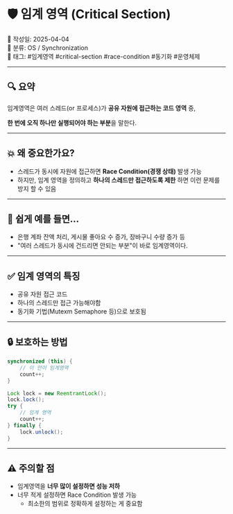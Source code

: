 # 🛡️ 임계 영역 (Critical Section)

📅 작성일: 2025-04-04  
📂 분류: OS / Synchronization  
🔖 태그: #임계영역 #critical-section #race-condition #동기화 #운영체제

---

## 🔍 요약

임계영역은 여러 스레드(or 프로세스)가 **공유 자원에 접근하는 코드 영역** 중,

**한 번에 오직 하나만 실행되어야 하는 부분**을 말한다.

---

## 💥 왜 중요한가요?

- 스레드가 동시에 자원에 접근하면 **Race Condition(경쟁 상태)** 발생 가능
- 하지만, 임계 영역을 정의하고 **하나의 스레드만 접근하도록 제한** 하면 이런 문제를 방지 할 수 있음

---

## 🧠 쉽게 예를 들면…

- 은행 계좌 잔액 처리, 게시물 좋아요 수 증가, 장바구니 수량 증가 등
- "여러 스레드가 동시에 건드리면 안되는 부분"이 바로 임계영역이다.

---

## ✅ 임계 영역의 특징

- 공유 자원 접근 코드
- 하나의 스레드만 접근 가능해야함
- 동기화 기법(Mutexm Semaphore 등)으로 보호됨

---

## 🔒 보호하는 방법

```java
synchronized (this) {
    // 이 안이 임계영역
    count++;
}
```

```java
Lock lock = new ReentrantLock();
lock.lock();
try {
    // 임계 영역
    count++;
} finally {
    lock.unlock();
}
```

---

## ⚠️ 주의할 점

- 임계영역을 **너무 많이 설정하면 성능 저하**
- 너무 적게 설정하면 Race Condition 발생 가능
    - 최소한의 범위로 정확하게 설정하는 게 중요함